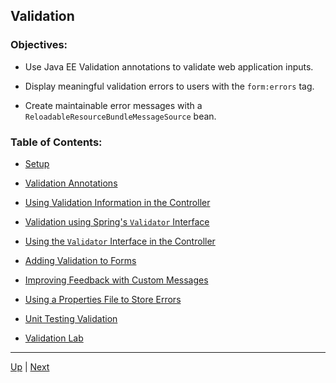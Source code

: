 ## Validation

### Objectives:

* Use Java EE Validation annotations to validate web application inputs.

* Display meaningful validation errors to users with the `form:errors` tag.

* Create maintainable error messages with a `ReloadableResourceBundleMessageSource` bean.

### Table of Contents:

* [Setup](setup.md)

* [Validation Annotations](annotations.md)

* [Using Validation Information in the Controller](controller.md)

* [Validation using Spring's `Validator` Interface](validator.md)

* [Using the `Validator` Interface in the Controller](controller_validator.md)

* [Adding Validation to Forms](forms.md)

* [Improving Feedback with Custom Messages](custom_messages.md)

* [Using a Properties File to Store Errors](properties.md)

* [Unit Testing Validation](unittestingvalidation.md)

* [Validation Lab](validation_lab.md)

<hr>

[Up](../README.md) | [Next](setup.md)

